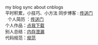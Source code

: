 my blog sync about cnblogs    
平时积累，小技巧、小方法  同步博客 : <a href="http://www.cnblogs.com/jasonUED/">传送门<a/><br/>  
个人简历 ：<a href="https://zhengyix.github.io/Jason/resume.pdf">传送门<a/><br/>
个人作品：<a href="http://182.106.128.172/ebook_v1.0/Ebook.apk">点我下载<a/><br/>
别人总结：<a href="http://blog.csdn.net/li2274221/article/details/25217297">内存泄漏</a><br/>
代码规范：<a href="http://htmlpreview.github.io/?https://github.com/zhengyix/Jason/blob/master/standard.html">规范</a><br/>
